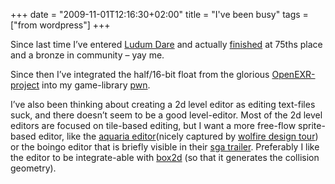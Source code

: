 +++
date = "2009-11-01T12:16:30+02:00"
title = "I've been busy"
tags = ["from wordpress"]
+++

Since last time I’ve entered [Ludum Dare](http://www.ludumdare.com/compo/) and actually [finished](http://www.ludumdare.com/compo/ludum-dare-15/?uid=1135) at 75ths place and a bronze in community – yay me.

Since then I’ve integrated the half/16-bit float from the glorious [OpenEXR-project](http://www.openexr.com/) into my game-library [pwn](http://code.google.com/p/pwn-engine/).

I’ve also been thinking about creating a 2d level editor as editing text-files suck, and there doesn’t seem to be a good
level-editor. Most of the 2d level editors are focused on tile-based editing, but I want a more free-flow sprite-based editor,
like the [aquaria editor](http://www.youtube.com/watch?v=bsT6otdcTv0)(nicely captured by [wolfire design tour](http://www.youtube.com/watch?v=1BpRsjF7QTM)) or the boingo editor that is briefly visible in their [sga trailer](http://www.youtube.com/watch?v=VuqSnmseWkI).
Preferably I like the editor to be integrate-able with [box2d](http://www.box2d.org/) (so that it generates the collision geometry).

